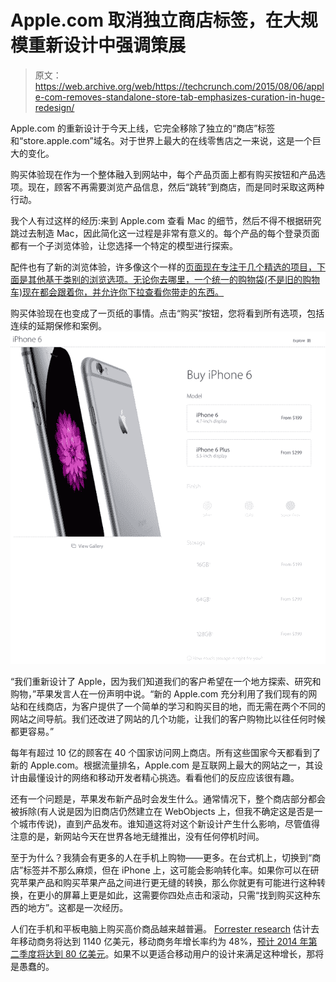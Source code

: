 # Apple.com 取消独立商店标签，在大规模重新设计中强调策展

> 原文：<https://web.archive.org/web/https://techcrunch.com/2015/08/06/apple-com-removes-standalone-store-tab-emphasizes-curation-in-huge-redesign/>

Apple.com 的重新设计于今天上线，它完全移除了独立的“商店”标签和“store.apple.com”域名。对于世界上最大的在线零售店之一来说，这是一个巨大的变化。

购买体验现在作为一个整体融入到网站中，每个产品页面上都有购买按钮和产品选项。现在，顾客不再需要浏览产品信息，然后“跳转”到商店，而是同时采取这两种行动。

我个人有过这样的经历:来到 Apple.com 查看 Mac 的细节，然后不得不根据研究跳过去制造 Mac，因此简化这一过程是非常有意义的。每个产品的每个登录页面都有一个子浏览体验，让您选择一个特定的模型进行探索。

配件也有了新的浏览体验，许多像这个一样的[页面现在专注于几个精选的项目，下面是其他基于类别的浏览选项。无论你去哪里，一个统一的购物袋(不是旧的购物车)现在都会跟着你，并允许你下拉查看你带走的东西。](https://web.archive.org/web/20230406200311/http://www.apple.com/shop/iphone/iphone-accessories)

购买体验现在也变成了一页纸的事情。点击“购买”按钮，您将看到所有选项，包括连续的延期保修和案例。![Screen Shot 2015-08-06 at 3.09.36 PM](img/f44a910032250eca95b58b875fd74c81.png)

“我们重新设计了 Apple，因为我们知道我们的客户希望在一个地方探索、研究和购物，”苹果发言人在一份声明中说。“新的 Apple.com 充分利用了我们现有的网站和在线商店，为客户提供了一个简单的学习和购买目的地，而无需在两个不同的网站之间导航。我们还改进了网站的几个功能，让我们的客户购物比以往任何时候都更容易。”

每年有超过 10 亿的顾客在 40 个国家访问网上商店。所有这些国家今天都看到了新的 Apple.com。根据流量排名，Apple.com 是互联网上最大的网站之一，其设计由最懂设计的网络和移动开发者精心挑选。看看他们的反应应该很有趣。

还有一个问题是，苹果发布新产品时会发生什么。通常情况下，整个商店部分都会被拆除(有人说是因为旧商店仍然建立在 WebObjects 上，但我不确定这是否是一个城市传说)，直到产品发布。谁知道这将对这个新设计产生什么影响，尽管值得注意的是，新网站今天在世界各地无缝推出，没有任何停机时间。

至于为什么？我猜会有更多的人在手机上购物——更多。在台式机上，切换到“商店”标签并不那么麻烦，但在 iPhone 上，这可能会影响转化率。如果你可以在研究苹果产品和购买苹果产品之间进行更无缝的转换，那么你就更有可能进行这种转换，在更小的屏幕上更是如此，这需要你四处点击和滚动，只需“找到购买这种东西的地方”。这都是一次经历。

人们在手机和平板电脑上购买高价商品越来越普遍。 [Forrester research](https://web.archive.org/web/20230406200311/http://mashable.com/2014/05/12/mobile-commerce-sales/) 估计去年移动商务将达到 1140 亿美元，移动商务年增长率约为 48%，[预计 2014 年第二季度将达到 80 亿美元](https://web.archive.org/web/20230406200311/http://www.businessinsider.com/mobile-commerce-is-exploding-2014-8)。如果不以更适合移动用户的设计来满足这种增长，那将是愚蠢的。